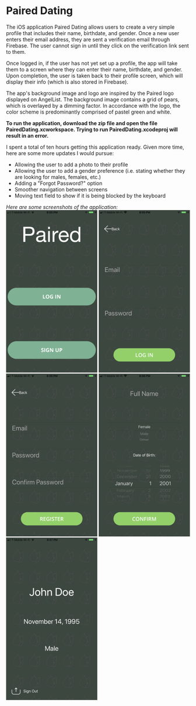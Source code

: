 # Paired Dating

The iOS application Paired Dating allows users to create a very simple profile that includes their name, birthdate, and gender. Once a new user enters their email address, they are sent a verification email through Firebase. The user cannot sign in until they click on the verification link sent to them.

Once logged in, if the user has not yet set up a profile, the app will take them to a screen where they can enter their name, birthdate, and gender. Upon completion, the user is taken back to their profile screen, which will display their info (which is also stored in Firebase). 

The app's background image and logo are inspired by the Paired logo displayed on AngelList. The background image contains a grid of pears, which is overlayed by a dimming factor. In accordance with the logo, the color scheme is predominantly comprised of pastel green and white. 

<b>To run the application, download the zip file and open the file PairedDating.xcworkspace. Trying to run PairedDating.xcodeproj will result in an error.</b>

I spent a total of ten hours getting this application ready. Given more time, here are some more updates I would pursue:
<ul>
  <li>Allowing the user to add a photo to their profile</li>
  <li>Allowing the user to add a gender preference (i.e. stating whether they are looking for males, females, etc.)</li>
  <li>Adding a "Forgot Password?" option</li>
  <li>Smoother navigation between screens</li>
  <li>Moving text field to show if it is being blocked by the keyboard</li>
</ul>

<i>Here are some screenshots of the application: </i>
<br>
<kbd><img src="Images/Home.PNG" width="250"></kbd> <kbd><img src="Images/Login.PNG" width="250"></kbd><kbd><img src="Images/Signup.PNG" width="250"></kbd>
<kbd><img src="Images/SetUpProfile.PNG" width="250"></kbd> <kbd><img src="Images/Profile.PNG" width="250"></kbd>
